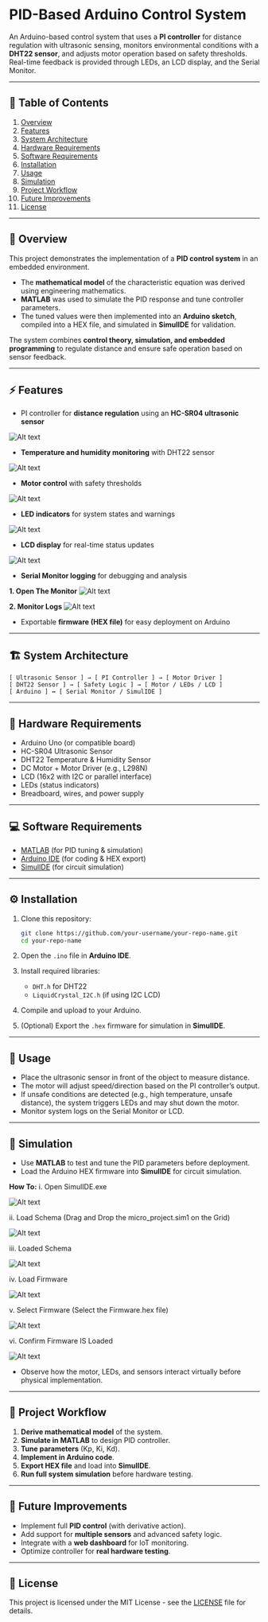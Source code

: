 # PID-Based Arduino Control System

An Arduino-based control system that uses a **PI controller** for distance regulation with ultrasonic sensing, monitors environmental conditions with a **DHT22 sensor**, and adjusts motor operation based on safety thresholds. Real-time feedback is provided through LEDs, an LCD display, and the Serial Monitor.

---

## 📑 Table of Contents

1. [Overview](#overview)
2. [Features](#features)
3. [System Architecture](#system-architecture)
4. [Hardware Requirements](#hardware-requirements)
5. [Software Requirements](#software-requirements)
6. [Installation](#installation)
7. [Usage](#usage)
8. [Simulation](#simulation)
9. [Project Workflow](#project-workflow)
10. [Future Improvements](#future-improvements)
11. [License](#license)

---

## 📖 Overview

This project demonstrates the implementation of a **PID control system** in an embedded environment.

* The **mathematical model** of the characteristic equation was derived using engineering mathematics.
* **MATLAB** was used to simulate the PID response and tune controller parameters.
* The tuned values were then implemented into an **Arduino sketch**, compiled into a HEX file, and simulated in **SimulIDE** for validation.

The system combines **control theory, simulation, and embedded programming** to regulate distance and ensure safe operation based on sensor feedback.

---

## ⚡ Features

* PI controller for **distance regulation** using an **HC-SR04 ultrasonic sensor**

![Alt text](HC-SR04_UltrasonicSensor.png)
  
* **Temperature and humidity monitoring** with DHT22 sensor
  
![Alt text](DHT22Sensor.png)
  
* **Motor control** with safety thresholds

![Alt text](MotorControl.png)
  
* **LED indicators** for system states and warnings

![Alt text](IndicatorLEDs.png)
  
* **LCD display** for real-time status updates

![Alt text](LCD.png)
  
* **Serial Monitor logging** for debugging and analysis

**1. Open The Monitor**
![Alt text](OpenSerialMonitor.png)


**2. Monitor Logs**
![Alt text](SerialMonitor.png)
  
* Exportable **firmware (HEX file)** for easy deployment on Arduino

---

## 🏗️ System Architecture

```
[ Ultrasonic Sensor ] → [ PI Controller ] → [ Motor Driver ]
[ DHT22 Sensor ] → [ Safety Logic ] → [ Motor / LEDs / LCD ]
[ Arduino ] ↔ [ Serial Monitor / SimulIDE ]
```

---

## 🔧 Hardware Requirements

* Arduino Uno (or compatible board)
* HC-SR04 Ultrasonic Sensor
* DHT22 Temperature & Humidity Sensor
* DC Motor + Motor Driver (e.g., L298N)
* LCD (16x2 with I2C or parallel interface)
* LEDs (status indicators)
* Breadboard, wires, and power supply

---

## 💻 Software Requirements

* [MATLAB](https://www.mathworks.com/) (for PID tuning & simulation)
* [Arduino IDE](https://www.arduino.cc/en/software) (for coding & HEX export)
* [SimulIDE](https://simulide.blogspot.com/) (for circuit simulation)

---

## ⚙️ Installation

1. Clone this repository:

   ```bash
   git clone https://github.com/your-username/your-repo-name.git
   cd your-repo-name
   ```
2. Open the `.ino` file in **Arduino IDE**.
3. Install required libraries:

   * `DHT.h` for DHT22
   * `LiquidCrystal_I2C.h` (if using I2C LCD)
4. Compile and upload to your Arduino.
5. (Optional) Export the `.hex` firmware for simulation in **SimulIDE**.

---

## 🚀 Usage

* Place the ultrasonic sensor in front of the object to measure distance.
* The motor will adjust speed/direction based on the PI controller’s output.
* If unsafe conditions are detected (e.g., high temperature, unsafe distance), the system triggers LEDs and may shut down the motor.
* Monitor system logs on the Serial Monitor or LCD.

---

## 🧪 Simulation

* Use **MATLAB** to test and tune the PID parameters before deployment.
* Load the Arduino HEX firmware into **SimulIDE** for circuit simulation.

**How To:**
  i. Open SimulIDE.exe
  
![Alt text](GridSimulIDE.png)
  
  ii. Load Schema (Drag and Drop the micro_project.sim1 on the Grid)

![Alt text](LoadSchema.png)
  
  iii. Loaded Schema
  
![Alt text](LoadedSchema.png)
  
  iv. Load Firmware

![Alt text](LoadFirmware.png)
  
  v. Select Firmware (Select the Firmware.hex file)
  
![Alt text](FirmwareSelect.png)
  
  vi. Confirm Firmware IS Loaded

![Alt text](FirmwareConfirmation.png)
  
* Observe how the motor, LEDs, and sensors interact virtually before physical implementation.

---

## 🔄 Project Workflow

1. **Derive mathematical model** of the system.
2. **Simulate in MATLAB** to design PID controller.
3. **Tune parameters** (Kp, Ki, Kd).
4. **Implement in Arduino code**.
5. **Export HEX file** and load into **SimulIDE**.
6. **Run full system simulation** before hardware testing.

---

## 🚧 Future Improvements

* Implement full **PID control** (with derivative action).
* Add support for **multiple sensors** and advanced safety logic.
* Integrate with a **web dashboard** for IoT monitoring.
* Optimize controller for **real hardware testing**.

---

## 📜 License

This project is licensed under the MIT License - see the [LICENSE](LICENSE) file for details.

